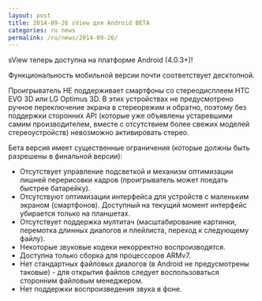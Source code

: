 ```yaml
---
layout: post
title: 2014-09-26 sView для Android BETA
categories: ru news
permalink: /ru/news/2014-09-26/
---
```


sView теперь доступна на платформе Android (4.0.3+)!

Функциональность мобильной версии почти соответствует десктопной.

Проигрыватель НЕ поддерживает смартфоны со стереодисплеем HTC EVO 3D или LG Optimus 3D.
В этих устройствах не предусмотрено ручное переключение экрана в стереорежим и обратно, поэтому без поддержки сторонних API
(которые уже объявлены устаревшими самим производителем, вместе с отсутствием более свежих моделей стереоустройств) невозможно активировать стерео.

Бета версия имеет существенные ограничения (которые должны быть разрешены в финальной версии):

* Отсутствует управление подсветкой и механизм оптимизации лишней перерисовки кадров (проигрыватель может поедать быстрее батарейку).
* Отсутствуют оптимизации интерфейса для устройств с маленьким экраном (смартфонов). Доступный на текущий момент интерфейс убирается только на планшетах.
* Отсутствует поддержка мултитач (масштабирование картинки, перемотка длинных диалогов и плейлиста, переход к следующему файлу).
* Некоторые звуковые кодеки некорректно воспроизводятся.
* Доступна только сборка для процессоров ARMv7.
* Нет стандартных файловых диалогов (в Android не предусмотрены таковые) - для открытия файлов следует воспользоваться сторонним файловым менеджером.
* Нет поддержки воспроизведения звука в фоне.
<!--break-->
